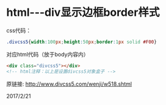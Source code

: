 # html---div显示边框border样式

css代码：  
```css
.divcss5{width:100px;height:50px;border:1px solid #F00} 
```

对应html代码（放于body内容内）  
```html
<div class="divcss5"></div> 
<!-- html注释：以上是设置divcss5对象盒子 --> 
```

原链接: http://www.divcss5.com/wenji/w518.shtml  


2017/2/21  
